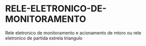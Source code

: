 # RELE-ELETRONICO-DE-MONITORAMENTO
 Rele eletronico de monitoramento e acionamento de mtoro ou rele eletronico de partida  estrela triangulo
